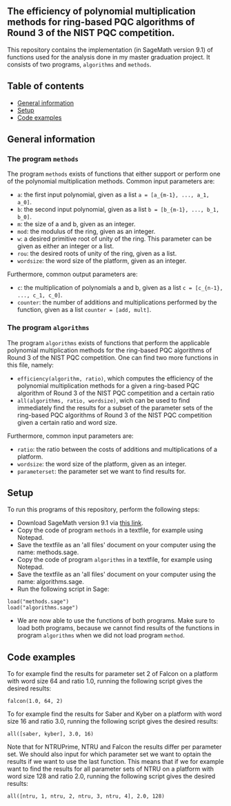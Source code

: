 ## The efficiency of polynomial multiplication methods for ring-based PQC algorithms of Round 3 of the NIST PQC competition.
This repository contains the implementation (in SageMath version 9.1) of functions used for the analysis done in my master graduation project.
It consists of two programs, ```algorithms``` and ```methods```. 

## Table of contents
* [General information](#general-information)
* [Setup](#setup)
* [Code examples](#code-examples)

## General information
### The program ```methods```
The program ```methods``` exists of functions that either support or perform one of the polynomial multiplication methods. Common input parameters are:
- ```a```: the first input polynomial, given as a list ```a = [a_{m-1}, ..., a_1, a_0]```.
- ```b```: the second input polynomial, given as a list ```b = [b_{m-1}, ..., b_1, b_0]```.
- ```m```: the size of a and b, given as an integer.
- ```mod```: the modulus of the ring, given as an integer.
- ```w```: a desired primitive root of unity of the ring. This parameter can be given as either an integer or a list.
- ```rou```: the desired roots of unity of the ring, given as a list.
- ```wordsize```: the word size of the platform, given as an integer.

Furthermore, common output parameters are:
- ```c```: the multiplication of polynomials a and b, given as a list ```c = [c_{n-1}, ..., c_1, c_0]```.
- ```counter```: the number of additions and multiplications performed by the function, given as a list ```counter = [add, mult]```.

### The program ```algorithms```
The program ```algorithms``` exists of functions that perform the applicable polynomial multiplication methods for the ring-based PQC algorithms of Round 3 of the NIST 
PQC competition. 
One can find two more functions in this file, namely:
- ```efficiency(algorithm, ratio)```, which computes the efficiency of the polynomial multiplication methods for a given a ring-based PQC algorithm of Round 3 of 
the NIST PQC competition and a certain ratio
- ```all(algorithms, ratio, wordsize)```, wich can be used to find immediately find the results for a subset of the parameter sets of the ring-based PQC algorithms 
of Round 3 of the NIST PQC competition given a certain ratio and word size.

Furthermore, common input parameters are:
- ```ratio```: the ratio between the costs of additions and multiplications of a platform.
- ```wordsize```: the word size of the platform, given as an integer.
- ```parameterset```: the parameter set we want to find results for.

## Setup
To run this programs of this repository, perform the following steps:

- Download SageMath version 9.1 via [this link](https://github.com/sagemath/sage-windows/releases/tag/0.6.0-9.1).
- Copy the code of program ```methods``` in a textfile, for example using Notepad.
- Save the textfile as an 'all files' document on your computer using the name: methods.sage.
- Copy the code of program ```algorithms``` in a textfile, for example using Notepad.
- Save the textfile as an 'all files' document on your computer using the name: algorithms.sage.
- Run the following script in Sage: 
```
load("methods.sage")
load("algorithms.sage")
```
- We are now able to use the functions of both programs. Make sure to load both programs, because we cannot find results of the functions in program ```algorithms``` 
when we did not load program ```method```.

## Code examples
To for example find the results for parameter set 2 of Falcon on a platform with word size 64 and ratio 1.0, running the following script gives the desired results:
```
falcon(1.0, 64, 2)
```

To for example find the results for Saber and Kyber on a platform with word size 16 and ratio 3.0, running the following script gives the desired results:

```
all([saber, kyber], 3.0, 16)
```

Note that for NTRUPrime, NTRU and Falcon the results differ per parameter set. We should also input for which parameter set we want to optain the results if we want to use 
the last function. This means that if we for example want to find the results for all parameter sets of NTRU on a platform with word size 128 and ratio 2.0, 
running the following script gives the desired results:

```
all([ntru, 1, ntru, 2, ntru, 3, ntru, 4], 2.0, 128)
```
